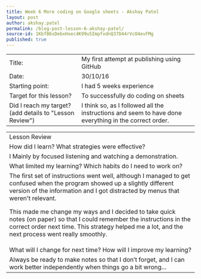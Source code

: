 ```yaml
---
title: Week 6 More coding on Google sheets - Akshay Patel
layout: post
author: akshay.patel
permalink: /blog-post-lesson-6-akshay-patel/
source-id: 1KbfB6sDebxHxec4K99u5ImpfxdnQ37D44rVcO4evFMg
published: true
---
```

<table>
  <tr>
    <td>Title:</td>
    <td>My first attempt at publishing using GitHub  </td>
  </tr>
  <tr>
    <td>Date:</td>
    <td>30/10/16</td>
  </tr>
  <tr>
    <td>Starting point:</td>
    <td>I had 5 weeks experience</td>
  </tr>
  <tr>
    <td>Target for this lesson?</td>
    <td>To successfully do coding on sheets</td>
  </tr>
  <tr>
    <td>Did I reach my target? 
(add details to "Lesson Review")</td>
    <td>I think so, as I followed all the instructions and seem to have done everything in the correct order.</td>
  </tr>
</table>


<table>
  <tr>
    <td>Lesson Review</td>
  </tr>
  <tr>
    <td>How did I learn? What strategies were effective? </td>
  </tr>
  <tr>
    <td>I Mainly by focused listening and watching a demonstration.</td>
  </tr>
  <tr>
    <td>What limited my learning? Which habits do I need to work on? </td>
  </tr>
  <tr>
    <td>The first set of instructions went well, although I managed to get confused when the program showed up a slightly different version of the information and I got distracted by menus that weren't relevant.  

This made me change my ways and I decided to take quick notes (on paper) so that I could remember the instructions in the correct order next time.  This strategy helped me a lot, and the next process went really smoothly.</td>
  </tr>
  <tr>
    <td>What will I change for next time? How will I improve my learning?</td>
  </tr>
  <tr>
    <td>Always be ready to make notes so that I don’t forget, and I can work better independently when things go a bit wrong...</td>
  </tr>
</table>


